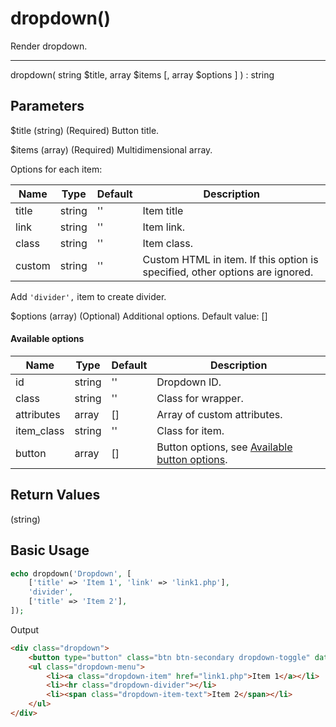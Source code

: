 # dropdown()

Render dropdown.

---

dropdown( string $title, array $items [, array $options ] ) : string

## Parameters

$title (string) (Required) Button title.

$items (array) (Required) Multidimensional array.

Options for each item:

| Name   | Type   | Default | Description                                                                  |
|--------|--------|---------|------------------------------------------------------------------------------|
| title  | string | ''      | Item title                                                                   |
| link   | string | ''      | Item link.                                                                   |
| class  | string | ''      | Item class.                                                                  |
| custom | string | ''      | Custom HTML in item. If this option is specified, other options are ignored. |

Add `'divider',` item to create divider.

$options (array) (Optional) Additional options. Default value: []

#### Available options

| Name       | Type   | Default | Description                                                |
|------------|--------|---------|------------------------------------------------------------|
| id         | string | ''      | Dropdown ID.                                               |
| class      | string | ''      | Class for wrapper.                                         |
| attributes | array  | []      | Array of custom attributes.                                |
| item_class | string | ''      | Class for item.                                            |
| button     | array  | []      | Button options, see [Available button options](button.md). |

## Return Values

(string)

## Basic Usage

```php
echo dropdown('Dropdown', [
    ['title' => 'Item 1', 'link' => 'link1.php'],
    'divider',
    ['title' => 'Item 2'],
]);
```

Output

```html
<div class="dropdown">
    <button type="button" class="btn btn-secondary dropdown-toggle" data-bs-toggle="dropdown">Dropdown</button>
    <ul class="dropdown-menu">
        <li><a class="dropdown-item" href="link1.php">Item 1</a></li>
        <li><hr class="dropdown-divider"></li>
        <li><span class="dropdown-item-text">Item 2</span></li>
    </ul>
</div>
```
